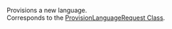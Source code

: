 Provisions a new language.  
Corresponds to the [ProvisionLanguageRequest Class](https://msdn.microsoft.com/library/microsoft.crm.sdk.messages.provisionlanguagerequest.aspx).
